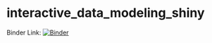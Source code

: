 # interactive_data_modeling_shiny

Binder Link: [![Binder](https://mybinder.org/badge_logo.svg)](https://mybinder.org/v2/gh/esimonton/interactive_data_modeling_shiny.git/HEAD)

